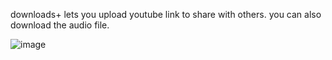 downloads+ lets you upload youtube link to share with others. you can also download the audio file.

![image](https://github.com/doggocaliper/midi/assets/125533492/3a27fff2-3103-48eb-94fb-795c06a64a2b)
